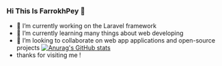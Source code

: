 ### Hi This Is FarrokhPey  👋
- 🔭 I’m currently working on the Laravel framework
- 🌱 I’m currently learning many things about web developing 
- 👯 I’m looking to collaborate on web app applications and open-source projects
  [![Anurag's GitHub stats](https://github-readme-stats.vercel.app/api?username=farrokhPeyGhayyem)](https://github.com/anuraghazra/github-readme-stats)
- thanks for visiting me !
<!--
**farrokhPeyGhayyem/farrokhPeyGhayyem** is a ✨ _special_ ✨ repository because its `README.md` (this file) appears on your GitHub profile.

Here are some ideas to get you started:

- 🔭 I’m currently working on ...
- 🌱 I’m currently learning ...
- 👯 I’m looking to collaborate on ...
- 🤔 I’m looking for help with ...
- 💬 Ask me about ...
- 📫 How to reach me: ...
- 😄 Pronouns: ...
- ⚡ Fun fact: ...
-->
